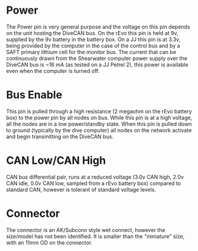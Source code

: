 [DiveCAN Pinout]: Pinout.png "DiveCAN Pinout"

# Power
The Power pin is very general purpose and the voltage on this pin depends on the unit hosting the DiveCAN bus. On the rEvo this pin is held at 9v, supplied by the 9v battery in the battery box. On a JJ this pin is at 3.3v, being provided by the computer in the case of the control bus and by a SAFT primary lithium cell for the monitor bus. The current that can be continuously drawn from the Shearwater computer power supply over the DiveCAN bus is ~16 mA (as tested on a JJ Petrel 2), this power is available even when the computer is turned off.

# Bus Enable 
This pin is pulled through a high resistance (2 megaohm on the rEvo battery box) to the power pin by all nodes on bus. While this pin is at a high voltage, all the nodes are in a low power/standby state. When this pin is pulled down to ground (typically by the dive computer) all nodes on the network activate and begin transmitting on the DiveCAN bus.

# CAN Low/CAN High
CAN bus differential pair, runs at a reduced voltage (3.0v CAN high, 2.0v CAN idle, 0.0v CAN low, sampled from a rEvo battery box) compared to standard CAN, however is tolerant of standard voltage levels.

# Connector
The connector is an AK/Subconn style wet connect, however the size/model has not been identified. It is smaller than the "miniature" size, with an 11mm OD on the connector.

